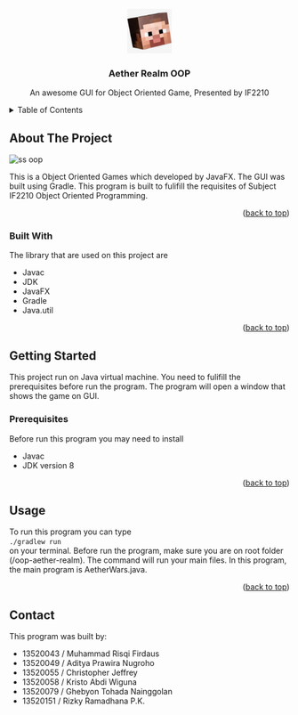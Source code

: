 <div id="top"></div>

<!-- PROJECT LOGO -->
<br />
<div align="center">
    <img src="src/main/resources/com/aetherwars/card/image/player/Steve.png" alt="Logo" width="80" height="80">
  

  <h3 align="center">Aether Realm OOP</h3>

  <p align="center">
    An awesome GUI for Object Oriented Game, Presented by IF2210
    <br />

</div>



<!-- TABLE OF CONTENTS -->
<details>
  <summary>Table of Contents</summary>
  <ol>
    <li>
      <a href="#about-the-project">About The Project</a>
      <ul>
        <li><a href="#built-with">Built With</a></li>
      </ul>
    </li>
    <li>
      <a href="#getting-started">Getting Started</a>
      <ul>
        <li><a href="#prerequisites">Prerequisites</a></li>
      </ul>
    </li>
    <li><a href="#usage">Usage</a></li>
    <li><a href="#contact">Contact</a></li>
  </ol>
</details>



<!-- ABOUT THE PROJECT -->
## About The Project

![ss oop](https://user-images.githubusercontent.com/69137138/165958233-d3a9e26d-b155-49b6-b462-0f8022e820f1.png)


This is a Object Oriented Games which developed by JavaFX. The GUI was built using Gradle. This program is built to fulifill the requisites of Subject IF2210 Object Oriented Programming. 

<p align="right">(<a href="#top">back to top</a>)</p>



### Built With

The library that are used on this project are

* Javac
* JDK
* JavaFX
* Gradle
* Java.util

<p align="right">(<a href="#top">back to top</a>)</p>



<!-- GETTING STARTED -->
## Getting Started

This project run on Java virtual machine. You need to fulifill the prerequisites before run the program.
The program will open a window that shows the game on GUI.

### Prerequisites

Before run this program you may need to install
* Javac
* JDK version 8

<p align="right">(<a href="#top">back to top</a>)</p>

<!-- USAGE EXAMPLES -->
## Usage
To run this program you can type
<br>
`./gradlew run`
<br>
on your terminal. Before run the program, make sure you are on root folder (/oop-aether-realm).
The command will run your main files. In this program, the main program is AetherWars.java.
<p align="right">(<a href="#top">back to top</a>)</p>


<!-- CONTACT -->
## Contact
This program was built by:
* 13520043 / Muhammad Risqi Firdaus
* 13520049 / Aditya Prawira Nugroho
* 13520055 / Christopher Jeffrey
* 13520058 / Kristo Abdi Wiguna
* 13520079 / Ghebyon Tohada Nainggolan
* 13520151 / Rizky Ramadhana P.K.
